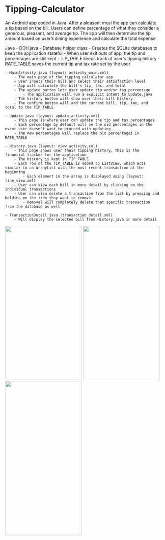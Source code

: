 # Tipping-Calculator

An Android app coded in Java. After a pleasant meal the app can calculate a tip based on the bill. 
Users can define percentage of what they consider a generous, pleasant, and average tip. The 
app will then determine the tip amount based on user’s dining experience and calculate the total 
expense.

Java
	- DOH.java 
		- Database helper class
		- Creates the SQLite databases to keep the application stateful
			- When user exit outs of app, the tip and percentages are still kept
		- TIP_TABLE keeps track of user's tipping history
		- RATE_TABLE saves the current tip and tax rate set by the user

	- MainActivity.java (layout: activity_main.xml)
		- The main page of the tipping calculator app
		- User inputs their bill and select their satisfaction level
		- App will calculate the bill's tip, tax, and total
		- The update button lets user update tip and/or tag percentage
			- The application will run a explicit intent to Update.java
		- The history button will show user their bill history
		- The confirm button will add the current bill, tip, tax, and total to the TIP_TABLE

	- Update.java (layout: update_activity.xml)
		- This page is where user can update the tip and tax percentages
		- Each percentage by default will be the old percentages in the event user doesn't want to proceed with updating
		- The new percentages will replace the old percentages in RATE_TABLE

	- History.java (layout: view_activity.xml)
		- This page shows user their tipping history, this is the financial tracker for the application
		- The history is kept in TIP_TABLE
		- Each row of the TIP_TABLE is added to ListView, which acts similar to an ArrayList with the most recent transaction at the beginning
			- Each element in the array is displayed using (layout: line_view.xml)
		- User can view each bill in more detail by clicking on the individual transactions
		- User can also delete a transaction from the list by pressing and holding on the item they want to remove
			- Removal will completely delete that specific transaction from the database as well

	- TransactionDetail.java (transaction_detail.xml)
		- Will display the selected bill from History.java in more detail

<p>
<img src="https://user-images.githubusercontent.com/61510855/137009996-74b5f3c7-619d-4eb8-9e4b-252e2c532020.png" width="250" height="500">

<img src="https://user-images.githubusercontent.com/61510855/137010013-cd741054-ae02-4fc6-970b-874be52a1e3a.png" width="250" height="500">

<img src="https://user-images.githubusercontent.com/61510855/137010023-12eac0c7-fb9a-4974-8944-ddac57adc925.png" width="250" height="500">
</p>
